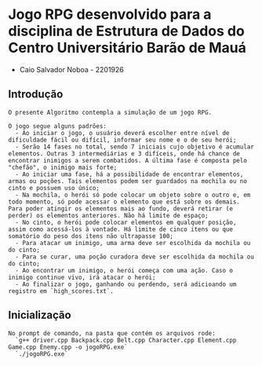 # Jogo RPG desenvolvido para a disciplina de Estrutura de Dados do Centro Universitário Barão de Mauá

  - Caio Salvador Noboa - 2201926

  ## Introdução
    O presente Algoritmo contempla a simulação de um jogo RPG.

    O jogo segue alguns padrões:
      - Ao iniciar o jogo, o usuário deverá escolher entre nível de dificuldade fácil ou difícil, informar seu nome e o de seu herói;
      - Serão 14 fases no total, sendo 7 iniciais cujo objetivo é acumular elementos. Outras 3 intermediárias e 3 difíceis, onde há chance de encontrar inimigos a serem combatidos. A última fase é composta pelo "chefão", o inimigo mais forte;
      - Ao iniciar uma fase, há a possibilidade de encontrar elementos, armas ou poções. Tais elementos podem ser guardados na mochila ou no cinto e possuem uso único;
      - Na mochila, o herói só pode colocar um objeto sobre o outro e, em todo momento, só pode acessar o elemento que está sobre os demais. Para poder atingir os elementos mais ao fundo, deverá retirar (e perder) os elementos anteriores. Não há limite de espaço;
      - No cinto, o herói pode colocar elementos em qualquer posição, assim como acessá-los à vontade. Há limite de cinco itens ou que somatório do peso dos itens não ultrapasse 100;
      - Para atacar um inimigo, uma arma deve ser escolhida da mochila ou do cinto;
      - Para se curar, uma poção curadora deve ser escolhida da mochila ou do cinto;
      - Ao encontrar um inimigo, o herói começa com uma ação. Caso o inimigo continue vivo, irá atacar o herói;
      - Ao finalizar o jogo, ganhando ou perdendo, será adicioando um registro em `high_scores.txt`.

  ## Inicialização
    No prompt de comando, na pasta que contém os arquivos rode:
      `g++ driver.cpp Backpack.cpp Belt.cpp Character.cpp Element.cpp Game.cpp Enemy.cpp -o jogoRPG.exe`
      `./jogoRPG.exe`
